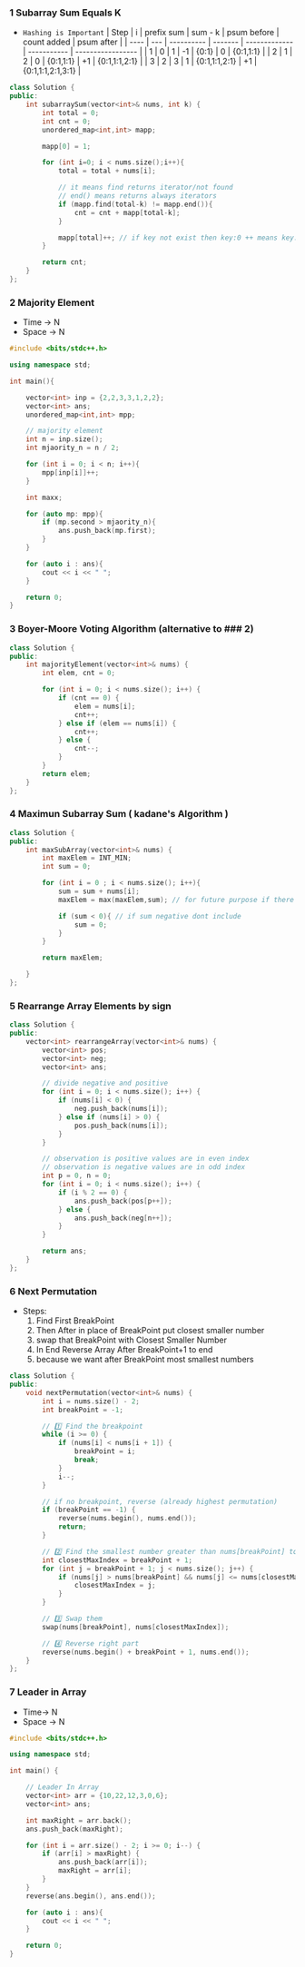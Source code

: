 ### 1 Subarray Sum Equals K

- `Hashing is Important`
  | Step | i | prefix sum | sum - k | psum before | count added | psum after |
  | ---- | --- | ---------- | ------- | ------------- | ----------- | ----------------- |
  | 1 | 0 | 1 | -1 | {0:1} | 0 | {0:1,1:1} |
  | 2 | 1 | 2 | 0 | {0:1,1:1} | +1 | {0:1,1:1,2:1} |
  | 3 | 2 | 3 | 1 | {0:1,1:1,2:1} | +1 | {0:1,1:1,2:1,3:1} |

```cpp
class Solution {
public:
    int subarraySum(vector<int>& nums, int k) {
        int total = 0;
        int cnt = 0;
        unordered_map<int,int> mapp;

        mapp[0] = 1;

        for (int i=0; i < nums.size();i++){
            total = total + nums[i];

            // it means find returns iterator/not found
            // end() means returns always iterators
            if (mapp.find(total-k) != mapp.end()){
                cnt = cnt + mapp[total-k];
            }

            mapp[total]++; // if key not exist then key:0 ++ means key:1
        }

        return cnt;
    }
};
```

### 2 Majority Element

- Time -> N
- Space -> N

```cpp
#include <bits/stdc++.h>

using namespace std;

int main(){

    vector<int> inp = {2,2,3,3,1,2,2};
    vector<int> ans;
    unordered_map<int,int> mpp;

    // majority element
    int n = inp.size();
    int mjaority_n = n / 2;

    for (int i = 0; i < n; i++){
        mpp[inp[i]]++;
    }

    int maxx;

    for (auto mp: mpp){
        if (mp.second > mjaority_n){
            ans.push_back(mp.first);
        }
    }

    for (auto i : ans){
        cout << i << " ";
    }

    return 0;
}
```

### 3 Boyer-Moore Voting Algorithm (alternative to ### 2)

```cpp
class Solution {
public:
    int majorityElement(vector<int>& nums) {
        int elem, cnt = 0;

        for (int i = 0; i < nums.size(); i++) {
            if (cnt == 0) {
                elem = nums[i];
                cnt++;
            } else if (elem == nums[i]) {
                cnt++;
            } else {
                cnt--;
            }
        }
        return elem;
    }
};
```

### 4 Maximun Subarray Sum ( kadane's Algorithm )

```cpp
class Solution {
public:
    int maxSubArray(vector<int>& nums) {
        int maxElem = INT_MIN;
        int sum = 0;

        for (int i = 0 ; i < nums.size(); i++){
            sum = sum + nums[i];
            maxElem = max(maxElem,sum); // for future purpose if there is no positive high value

            if (sum < 0){ // if sum negative dont include
                sum = 0;
            }
        }

        return maxElem;

    }
};
```

### 5 Rearrange Array Elements by sign

```cpp
class Solution {
public:
    vector<int> rearrangeArray(vector<int>& nums) {
        vector<int> pos;
        vector<int> neg;
        vector<int> ans;

        // divide negative and positive
        for (int i = 0; i < nums.size(); i++) {
            if (nums[i] < 0) {
                neg.push_back(nums[i]);
            } else if (nums[i] > 0) {
                pos.push_back(nums[i]);
            }
        }

        // observation is positive values are in even index
        // observation is negative values are in odd index
        int p = 0, n = 0;
        for (int i = 0; i < nums.size(); i++) {
            if (i % 2 == 0) {
                ans.push_back(pos[p++]);
            } else {
                ans.push_back(neg[n++]);
            }
        }

        return ans;
    }
};
```

### 6 Next Permutation

- Steps:
  1. Find First BreakPoint
  2. Then After in place of BreakPoint put closest smaller number
  3. swap that BreakPoint with Closest Smaller Number
  4. In End Reverse Array After BreakPoint+1 to end
  5. because we want after BreakPoint most smallest numbers

```cpp
class Solution {
public:
    void nextPermutation(vector<int>& nums) {
        int i = nums.size() - 2;
        int breakPoint = -1;

        // 1️⃣ Find the breakpoint
        while (i >= 0) {
            if (nums[i] < nums[i + 1]) {
                breakPoint = i;
                break;
            }
            i--;
        }

        // if no breakpoint, reverse (already highest permutation)
        if (breakPoint == -1) {
            reverse(nums.begin(), nums.end());
            return;
        }

        // 2️⃣ Find the smallest number greater than nums[breakPoint] to its right
        int closestMaxIndex = breakPoint + 1;
        for (int j = breakPoint + 1; j < nums.size(); j++) {
            if (nums[j] > nums[breakPoint] && nums[j] <= nums[closestMaxIndex]) {
                closestMaxIndex = j;
            }
        }

        // 3️⃣ Swap them
        swap(nums[breakPoint], nums[closestMaxIndex]);

        // 4️⃣ Reverse right part
        reverse(nums.begin() + breakPoint + 1, nums.end());
    }
};

```

### 7 Leader in Array
- Time-> N
- Space -> N 
```cpp
#include <bits/stdc++.h>

using namespace std;

int main() {

    // Leader In Array
    vector<int> arr = {10,22,12,3,0,6};
    vector<int> ans;

    int maxRight = arr.back();
    ans.push_back(maxRight);

    for (int i = arr.size() - 2; i >= 0; i--) {
        if (arr[i] > maxRight) {
            ans.push_back(arr[i]);
            maxRight = arr[i];
        }
    }
    reverse(ans.begin(), ans.end());

    for (auto i : ans){
        cout << i << " ";
    }

    return 0;
}
```
